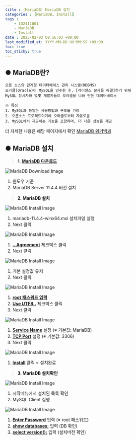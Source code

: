 ```yaml
---
title : (MariaDB) MariaDB 설치
categories : [MariaDB, Install]
tags : 
    - ID2411001
    - MariaDB
    - Install
date : 2023-02-03 08:16:03 +09:00
last_modified_at: YYYY-MM-DD HH:MM:SS +09:00
toc: true
toc_sticky: true
---
```


## ● MariaDB란?

``` plaintext
오픈 소스의 관계형 데이터베이스 관리 시스템(RDBMS)
오라클(Oracle)이 MySQL을 인수한 후, [라이센스 문제를 해결]하기 위해 
MySQL 창시자와 몇몇 개발자들이 오라클을 나와 만든 데이터베이스

※ 특징
1. MySQL과 동일한 사용방법과 구조를 가짐
2. 오픈소스 프로젝트이기에 오라클로부터 자유로움
3. MySQL에서 제공하는 기능을 포함하며, 더 나은 성능을 제공
```
더 자세한 내용은 해당 페이지에서 확인 [MariaDB 위키백과](https://ko.wikipedia.org/wiki/MariaDB)

## ● MariaDB 설치
> **1. [MariaDB 다운로드](https://mariadb.org/download/?m=blendbyte&t=mariadb&p=mariadb&r=11.4.4&os=windows&cpu=x86_64&pkg=msi&mirror=blendbyte)**

![MariaDB Download Image](/assets/img/install/install-mariadb-001.png)  
 
1. 윈도우 기준
2. MariaDB Server 11.4.4 버전 설치

> <span style="color:black">**2. MariaDB 설치**</span>

![MariaDB Install Image](/assets/img/install/install-mariadb-002.png)  

1. mariadb-11.4.4-winx64.msi 설치파일 실행
2. Next 클릭

![MariaDB Install Image](/assets/img/install/install-mariadb-003.png)
1. <ins>**.. Agreement**</ins> 체크박스 클릭
2. Next 클릭

![MariaDB Install Image](/assets/img/install/install-mariadb-004.png)
1. 기본 설정값 유지
2. Next 클릭

![MariaDB Install Image](/assets/img/install/install-mariadb-005.png)
1. <ins>**root 패스워드 입력**</ins>
2. <ins>**Use UTF8..**</ins> 체크박스 클릭
3. Next 클릭

![MariaDB Install Image](/assets/img/install/install-mariadb-006.png)
1. <ins>**Service Name**</ins> 설정 (※ 기본값: MariaDB)
2. <ins>**TCP Port**</ins> 설정 (※ 기본값: 3306)
3. Next 클릭

![MariaDB Install Image](/assets/img/install/install-mariadb-007.png)
1. <ins>**Install**</ins> 클릭 > 설치완료

> <span style="color:black">**3. MariaDB 설치확인**</span>

![MariaDB Install Image](/assets/img/install/install-mariadb-008.png)
1. 시작메뉴에서 설치된 목록 확인
2. MySQL Client 실행

![MariaDB Install Image](/assets/img/install/install-mariadb-009.png)
1. <ins>**Enter Password**</ins> 입력 (※ root 패스워드)
2. <ins>**show databases;**</ins> 입력 (DB 확인)
3. <ins>**select version();**</ins> 입력 (설치버전 확인)
